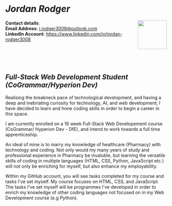 # _Jordan Rodger_

**Contact details**:
<img align="right" src="https://github.com/JRodger3008/JRodger3008/assets/163458441/91c1bcad-99e5-4110-818d-9f4732262c79" width="90">
<br>
**Email Address**: j.rodger3008@outlook.com
<br>
**LinkedIn Account**: https://www.linkedin.com/in/jordan-rodger3008
<br>
<br>
<br>
<br>
<br>

## _Full-Stack Web Development Student (CoGrammar/Hyperion Dev)_

Realising the breakneck pace of technological development, and having a deep and inebriating curiosity for technology, AI, and web development; I have decided to learn and hone coding skills in order to begin a career in this space.

I am currently enrolled on a 16 week Full-Stack Web Developement course (CoGrammar/ Hyperion Dev - DfE), and intend to work towards a full time apprenticeship.

An ideal of mine is to marry my knowledge of healthcare (Pharmacy) with technology and coding.
Not only would my many years of study and professional experience in Pharmacy be invaluble, but learning the versatile skills of coding in multiple languages (HTML, CSS, Python, JavaScript etc.) will not only be enriching for myself, but also enhance my employability. 

Within my GitHub account, you will see tasks completed for my course and tasks I've set myself. My course focuses on HTML, CSS, and JavaScript. 
<br>
The tasks I've set myself will be programmes I've developed in order to enrich my knowledge of other coding languages not focused on in my Web Development course (e.g Python).  

<!--

**JRodger3008/JRodger3008** is a ✨ _special_ ✨ repository because its `README.md` (this file) appears on your GitHub profile.

Here are some ideas to get you started:

- 🔭 I’m currently working on ...
- 🌱 I’m currently learning ...
- 👯 I’m looking to collaborate on ...
- 🤔 I’m looking for help with ...
- 💬 Ask me about ...
- 📫 How to reach me: ...
- 😄 Pronouns: ...
- ⚡ Fun fact: ...
-->
